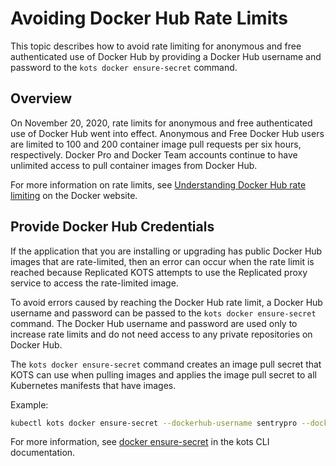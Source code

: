 # Avoiding Docker Hub Rate Limits

This topic describes how to avoid rate limiting for anonymous and free authenticated use of Docker Hub by providing a Docker Hub username and password to the `kots docker ensure-secret` command.

## Overview

On November 20, 2020, rate limits for anonymous and free authenticated use of Docker Hub went into effect.
Anonymous and Free Docker Hub users are limited to 100 and 200 container image pull requests per six hours, respectively.
Docker Pro and Docker Team accounts continue to have unlimited access to pull container images from Docker Hub.

For more information on rate limits, see [Understanding Docker Hub rate limiting](https://www.docker.com/increase-rate-limits) on the Docker website.

## Provide Docker Hub Credentials

If the application that you are installing or upgrading has public Docker Hub images that are rate-limited, then an error can occur when the rate limit is reached because Replicated KOTS attempts to use the Replicated proxy service to access the rate-limited image.

To avoid errors caused by reaching the Docker Hub rate limit, a Docker Hub username and password can be passed to the `kots docker ensure-secret` command. The Docker Hub username and password are used only to increase rate limits and do not need access to any private repositories on Docker Hub.

The `kots docker ensure-secret` command creates an image pull secret that KOTS can use when pulling images and applies the image pull secret to all Kubernetes manifests that have images.

Example:

```bash
kubectl kots docker ensure-secret --dockerhub-username sentrypro --dockerhub-password password --namespace sentry-pro
```

For more information, see [docker ensure-secret](/reference/kots-cli-docker-ensure-secret) in the kots CLI documentation.
